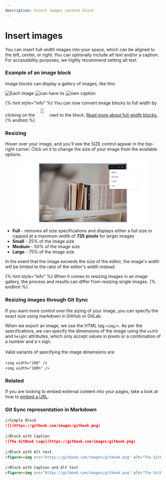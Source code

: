 ```yaml
---
description: Insert images content block
---
```


# Insert images

You can insert full-width images into your space, which can be aligned to the left, center, or right. You can optionally include alt text and/or a caption. For accessibility purposes, we highly recommend setting alt text.

### Example of an image block

Image blocks can display a gallery of images, like this:

![Each image](https://images.unsplash.com/photo-1544716278-ca5e3f4abd8c?crop=entropy\&cs=srgb\&fm=jpg\&ixid=MnwxOTcwMjR8MHwxfHNlYXJjaHw1fHxib29rfGVufDB8fHx8MTYyODc1MTk5MA\&ixlib=rb-1.2.1\&q=85) ![can have its](https://images.unsplash.com/photo-1589998059171-988d887df646?crop=entropy\&cs=srgb\&fm=jpg\&ixid=MnwxOTcwMjR8MHwxfHNlYXJjaHw5fHxib29rfGVufDB8fHx8MTYyODc1MTk5MA\&ixlib=rb-1.2.1\&q=85) ![own caption](https://images.unsplash.com/photo-1524995997946-a1c2e315a42f?crop=entropy\&cs=srgb\&fm=jpg\&ixid=MnwxOTcwMjR8MHwxfHNlYXJjaHw2fHxib29rc3xlbnwwfHx8fDE2Mjg3NTIwNzY\&ixlib=rb-1.2.1\&q=85)

{% hint style="info" %}
You can now convert image blocks to full width by clicking on the <img src="../../.gitbook/assets/image.png" alt="" data-size="line"> next to the block. [Read more about full-width blocks.](./#new-full-width-blocks)
{% endhint %}

### Resizing

Hover over your image, and you'll see the SIZE control appear in the top-right corner. Click on it to change the size of your image from the available options.

<figure><img src="../../.gitbook/assets/image-resizing.png" alt=""><figcaption></figcaption></figure>

* **Full** - removes all size specifications and displays either a full size or capped at a maximum width of **735** **pixels** for larger images
* **Small** - 25% of the image size
* **Medium** - 50% of the image size
* **Large** - 75% of the image size

In the event that the image exceeds the size of the editor, the image's width will be limited to the ratio of the editor's width instead.

{% hint style="info" %}
When it comes to resizing images in an image gallery, the process and results can differ from resizing single images.
{% endhint %}

### Resizing images through Git Sync

If you want more control over the sizing of your image, you can specify the exact size using markdown in GitHub or GitLab.

When we export an image, we use the HTML tag `<img/>`. As per the specifications, we can specify the dimensions of the image using the `width` and `height` attributes, which only accept values in pixels or a combination of a number and a `%` sign.\
\
Valid variants of specifying the image dimensions are:\
\
`<img width="100" />`\
`<img width="100%" />`

### Related

If you are looking to embed external content into your pages, take a look at how to [embed a URL](embed-a-url.md).

### Git Sync representation in Markdown

```markdown
//Simple Block
![](https://gitbook.com/images/gitbook.png)

//Block with Caption
![The GitBook Logo](https://gitbook.com/images/gitbook.png)

//Block with Alt text
<figure><img src="https://gitbook.com/images/gitbook.png" alt="The GitBook Logo"></figure>

//Block with Caption and Alt text
<figure><img src="https://gitbook.com/images/gitbook.png" alt="The GitBook Logo"><figcaption><p>GitBook Logo</p></figcaption></figure>
```
